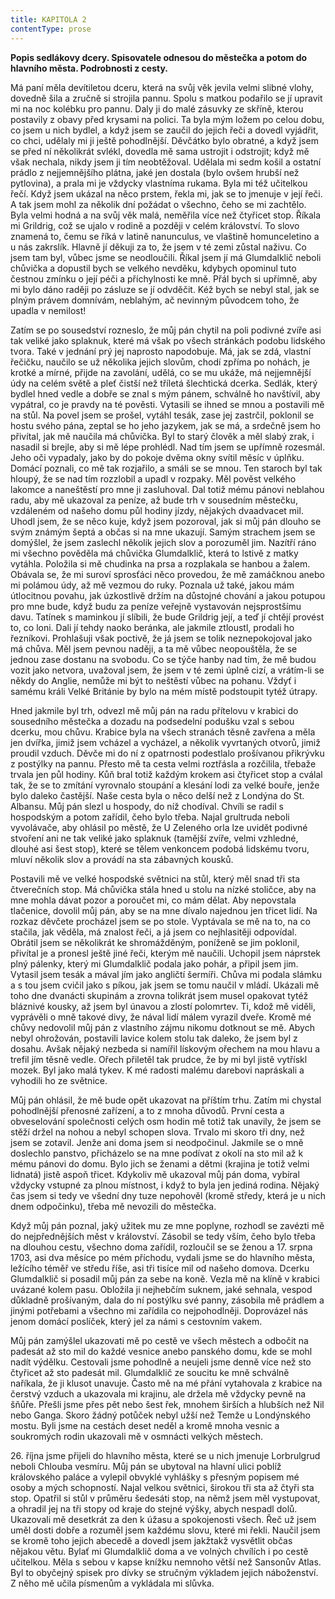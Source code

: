 ```yaml
---
title: KAPITOLA 2
contentType: prose
---
```


<section>

**Popis sedlákovy dcery. Spisovatele odnesou do městečka a potom do hlavního města. Podrobnosti z cesty.**

Má paní měla devítiletou dceru, která na svůj věk jevila velmi slibné vlohy, dovedně šila a zručně si strojila pannu. Spolu s matkou podařilo se jí upravit mi na noc kolébku pro pannu. Daly ji do malé zásuvky ze skříně, kterou postavily z obavy před krysami na polici. Ta byla mým ložem po celou dobu, co jsem u nich bydlel, a když jsem se zaučil do jejich řeči a dovedl vyjádřit, co chci, udělaly mi ji ještě pohodlnější. Děvčátko bylo obratné, a když jsem se před ní několikrát svlékl, dovedla mě sama ustrojit i odstrojit; když mě však nechala, nikdy jsem ji tím neobtěžoval. Udělala mi sedm košil a ostatní prádlo z nejjemnějšího plátna, jaké jen dostala (bylo ovšem hrubší než pytlovina), a prala mi je vždycky vlastníma rukama. Byla mi též učitelkou řečí. Když jsem ukázal na něco prstem, řekla mi, jak se to jmenuje v její řeči. A tak jsem mohl za několik dní požádat o všechno, čeho se mi zachtělo. Byla velmi hodná a na svůj věk malá, neměřila více než čtyřicet stop. Říkala mi Grildrig, což se ujalo v rodině a později v celém království. To slovo znamená to, čemu se říká v latině nanunculus, ve vlaštině homunceletino a u nás zakrslík. Hlavně jí děkuji za to, že jsem v té zemi zůstal naživu. Co jsem tam byl, vůbec jsme se neodloučili. Říkal jsem jí má Glumdalklič neboli chůvička a dopustil bych se velkého nevděku, kdybych opominul tuto čestnou zmínku o její péči a příchylnosti ke mně. Přál bych si upřímně, aby mi bylo dáno raději po zásluze se jí odvděčit. Kéž bych se nebyl stal, jak se plným právem domnívám, neblahým, ač nevinným původcem toho, že upadla v nemilost!

Zatím se po sousedství rozneslo, že můj pán chytil na poli podivné zvíře asi tak veliké jako splaknuk, které má však po všech stránkách podobu lidského tvora. Také v jednání prý jej naprosto napodobuje. Má, jak se zdá, vlastní řečičku, naučilo se už několika jejich slovům, chodí zpříma po nohách, je krotké a mírné, přijde na zavolání, udělá, co se mu ukáže, má nejjemnější údy na celém světě a pleť čistší než tříletá šlechtická dcerka. Sedlák, který bydlel hned vedle a dobře se znal s mým pánem, schválně ho navštívil, aby vypátral, co je pravdy na té pověsti. Vytasili se ihned se mnou a postavili mě na stůl. Na povel jsem se prošel, vytáhl tesák, zase jej zastrčil, poklonil se hostu svého pána, zeptal se ho jeho jazykem, jak se má, a srdečně jsem ho přivítal, jak mě naučila má chůvička. Byl to starý člověk a měl slabý zrak, i nasadil si brejle, aby si mě lépe prohlédl. Nad tím jsem se upřímně rozesmál. Jeho oči vypadaly, jako by do pokoje dvěma okny svítil měsíc v úplňku. Domácí poznali, co mě tak rozjařilo, a smáli se se mnou. Ten staroch byl tak hloupý, že se nad tím rozzlobil a upadl v rozpaky. Měl pověst velkého lakomce a naneštěstí pro mne ji zasluhoval. Dal totiž mému pánovi neblahou radu, aby mě ukazoval za peníze, až bude trh v sousedním městečku, vzdáleném od našeho domu půl hodiny jízdy, nějakých dvaadvacet mil. Uhodl jsem, že se něco kuje, když jsem pozoroval, jak si můj pán dlouho se svým známým šeptá a občas si na mne ukazují. Samým strachem jsem se domýšlel, že jsem zaslechl několik jejich slov a porozuměl jim. Nazítří ráno mi všechno pověděla má chůvička Glumdalklič, která to lstivě z matky vytáhla. Položila si mě chudinka na prsa a rozplakala se hanbou a žalem. Obávala se, že mi suroví sprosťáci něco provedou, že mě zamáčknou anebo mi polámou údy, až mě vezmou do ruky. Poznala už také, jakou mám útlocitnou povahu, jak úzkostlivě držím na důstojné chování a jakou potupou pro mne bude, když budu za peníze veřejně vystavován nejsprostšímu davu. Tatínek s maminkou jí slíbili, že bude Grildrig její, a teď jí chtějí provést to, co loni. Dali jí tehdy naoko beránka, ale jakmile ztloustl, prodali ho řezníkovi. Prohlašuji však poctivě, že já jsem se tolik neznepokojoval jako má chůva. Měl jsem pevnou naději, a ta mě vůbec neopouštěla, že se jednou zase dostanu na svobodu. Co se týče hanby nad tím, že mě budou vozit jako netvora, uvažoval jsem, že jsem v té zemi úplně cizí, a vrátím-li se někdy do Anglie, nemůže mi být to neštěstí vůbec na pohanu. Vždyť i samému králi Velké Británie by bylo na mém místě podstoupit tytéž útrapy.

Hned jakmile byl trh, odvezl mě můj pán na radu přítelovu v krabici do sousedního městečka a dozadu na podsedelní podušku vzal s sebou dcerku, mou chůvu. Krabice byla na všech stranách těsně zavřena a měla jen dvířka, jimiž jsem vcházel a vycházel, a několik vyvrtaných otvorů, jimiž proudil vzduch. Děvče mi do ní z opatrnosti podestlalo prošívanou přikrývku z postýlky na pannu. Přesto mě ta cesta velmi roztřásla a rozčilila, třebaže trvala jen půl hodiny. Kůň bral totiž každým krokem asi čtyřicet stop a cválal tak, že se to zmítání vyrovnalo stoupání a klesání lodi za velké bouře, jenže bylo daleko častější. Naše cesta byla o něco delší než z Londýna do St. Albansu. Můj pán slezl u hospody, do níž chodíval. Chvíli se radil s hospodským a potom zařídil, čeho bylo třeba. Najal grultruda neboli vyvolávače, aby ohlásil po městě, že U Zeleného orla lze uvidět podivné stvoření ani ne tak veliké jako splaknuk (tamější zvíře, velmi vzhledné, dlouhé asi šest stop), které se tělem venkoncem podobá lidskému tvoru, mluví několik slov a provádí na sta zábavných kousků.

Postavili mě ve velké hospodské světnici na stůl, který měl snad tři sta čtverečních stop. Má chůvička stála hned u stolu na nízké stoličce, aby na mne mohla dávat pozor a poroučet mi, co mám dělat. Aby nepovstala tlačenice, dovolil můj pán, aby se na mne dívalo najednou jen třicet lidí. Na rozkaz děvčete procházel jsem se po stole. Vyptávala se mě na to, na co stačila, jak věděla, má znalost řeči, a já jsem co nejhlasitěji odpovídal. Obrátil jsem se několikrát ke shromážděným, poníženě se jim poklonil, přivítal je a pronesl ještě jiné řeči, kterým mě naučili. Uchopil jsem náprstek plný pálenky, který mi Glumdalklič podala jako pohár, a připil jsem jim. Vytasil jsem tesák a mával jím jako angličtí šermíři. Chůva mi podala slámku a s tou jsem cvičil jako s píkou, jak jsem se tomu naučil v mládí. Ukázali mě toho dne dvanácti skupinám a zrovna tolikrát jsem musel opakovat tytéž bláznivé kousky, až jsem byl únavou a zlostí polomrtev. Ti, kdož mě viděli, vyprávěli o mně takové divy, že nával lidí málem vyrazil dveře. Kromě mé chůvy nedovolil můj pán z vlastního zájmu nikomu dotknout se mě. Abych nebyl ohrožován, postavili lavice kolem stolu tak daleko, že jsem byl z dosahu. Avšak nějaký nezbeda si namířil lískovým ořechem na mou hlavu a trefil jím těsně vedle. Ořech přiletěl tak prudce, že by mi byl jistě vytřískl mozek. Byl jako malá tykev. K mé radosti malému darebovi napráskali a vyhodili ho ze světnice.

Můj pán ohlásil, že mě bude opět ukazovat na příštím trhu. Zatím mi chystal pohodlnější přenosné zařízení, a to z mnoha důvodů. První cesta a obveselování společnosti celých osm hodin mě totiž tak unavily, že jsem se stěží držel na nohou a nebyl schopen slova. Trvalo mi skoro tři dny, než jsem se zotavil. Jenže ani doma jsem si neodpočinul. Jakmile se o mně doslechlo panstvo, přicházelo se na mne podívat z okolí na sto mil až k mému pánovi do domu. Bylo jich se ženami a dětmi (krajina je totiž velmi lidnatá) jistě aspoň třicet. Kdykoliv mě ukazoval můj pán doma, vybíral vždycky vstupné za plnou místnost, i když to byla jen jediná rodina. Nějaký čas jsem si tedy ve všední dny tuze nepohověl (kromě středy, která je u nich dnem odpočinku), třeba mě nevozili do městečka.

Když můj pán poznal, jaký užitek mu ze mne poplyne, rozhodl se zavézti mě do nejpřednějších měst v království. Zásobil se tedy vším, čeho bylo třeba na dlouhou cestu, všechno doma zařídil, rozloučil se se ženou a 17. srpna 1703, asi dva měsíce po mém příchodu, vydali jsme se do hlavního města, ležícího téměř ve středu říše, asi tři tisíce mil od našeho domova. Dcerku Glumdalklič si posadil můj pán za sebe na koně. Vezla mě na klíně v krabici uvázané kolem pasu. Obložila ji nejhebčím suknem, jaké sehnala, vespod důkladně prošívaným, dala do ní postýlku své panny, zásobila mě prádlem a jinými potřebami a všechno mi zařídila co nejpohodlněji. Doprovázel nás jenom domácí poslíček, který jel za námi s cestovním vakem.

Můj pán zamýšlel ukazovati mě po cestě ve všech městech a odbočit na padesát až sto mil do každé vesnice anebo panského domu, kde se mohl nadít výdělku. Cestovali jsme pohodlně a neujeli jsme denně více než sto čtyřicet až sto padesát mil. Glumdalklič ze soucitu ke mně schválně naříkala, že ji klusot unavuje. Často mě na mé přání vytahovala z krabice na čerstvý vzduch a ukazovala mi krajinu, ale držela mě vždycky pevně na šňůře. Přešli jsme přes pět nebo šest řek, mnohem širších a hlubších než Nil nebo Ganga. Skoro žádný potůček nebyl užší než Temže u Londýnského mostu. Byli jsme na cestách deset neděl a kromě mnoha vesnic a soukromých rodin ukazovali mě v osmnácti velkých městech.

26\. října jsme přijeli do hlavního města, které se u nich jmenuje Lorbrulgrud neboli Chlouba vesmíru. Můj pán se ubytoval na hlavní ulici poblíž královského paláce a vylepil obvyklé vyhlášky s přesným popisem mé osoby a mých schopností. Najal velkou světnici, širokou tři sta až čtyři sta stop. Opatřil si stůl v průměru šedesáti stop, na němž jsem měl vystupovat, a ohradil jej na tři stopy od kraje do stejné výšky, abych nespadl dolů. Ukazovali mě desetkrát za den k úžasu a spokojenosti všech. Řeč už jsem uměl dosti dobře a rozuměl jsem každému slovu, které mi řekli. Naučil jsem se kromě toho jejich abecedě a dovedl jsem jakžtakž vysvětlit občas nějakou větu. Bylať mi Glumdalklič doma a ve volných chvílích i po cestě učitelkou. Měla s sebou v kapse knížku nemnoho větší než Sansonův Atlas. Byl to obyčejný spisek pro dívky se stručným výkladem jejich náboženství. Z něho mě učila písmenům a vykládala mi slůvka.

</section>

[^1]: Dutá míra (něco přes litr) užívaná v některých zemích. _Pozn. red._

[^2]: Lep organického původu, klih (zastarale). _Pozn. red._

[^3]: Epaminondas (418–362 př. n. l.), thébský státník a generál, který přetvořil Théby v jeden z nejvýznamnějších městských států v antickém Řecku. _Pozn. red._

[^4]: Otrok. _Pozn. red._

[^5]: Barevné dřevo kreveně obecné z čeledi bobovitých, stromu rozšířeného ve Střední Americe a jižní Africe. Dřevo je z vnějšku modročerné, uvnitř červenohnědé. _Pozn. red._

[^6]: Bělouš s okrouhlými tmavými barvami. _Pozn. red._

[^7]: Agitování, přesvědčování někoho za odměnu. _Pozn. red._

[^8]: Kůň, v jehož srsti převládá bílá barva. _Pozn. red._

[^9]: Bezdůvodné nařčení, pomluva. _Pozn. red._
